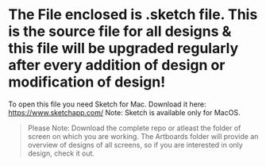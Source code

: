 # The File enclosed is .sketch file. This is the source file for all designs & this file will be upgraded regularly after every addition of design or modification of design!

To open this file you need Sketch for Mac. Download it here: https://www.sketchapp.com/
Note: Sketch is available only for MacOS.

> Please Note: Download the complete repo or atleast the folder of screen on which you are working.
> The Artboards folder will provide an overview of designs of all screens, so if you are interested in only design, check it out.
